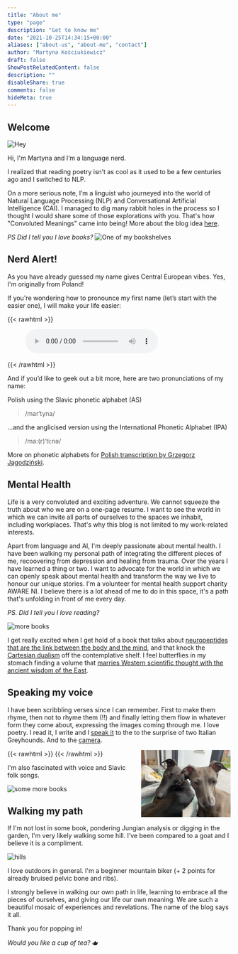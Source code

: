 ```yaml
---
title: "About me"
type: "page"
description: "Get to know me"
date: "2021-10-25T14:34:15+00:00"
aliases: ["about-us", "about-me", "contact"]
author: "Martyna Kościukiewicz"
draft: false
ShowPostRelatedContent: false
description: ""
disableShare: true
comments: false
hideMeta: true
---
```


## Welcome
<!-- 
{{< rawhtml >}}
<img align="left" height="40%" width="40%" style="margin: 0 1em 0 0em" src="images/about-photo.png">
{{< /rawhtml >}} -->

![Hey](images/about_photo.png)

Hi, I'm Martyna and I’m a language nerd.

I realized that reading poetry isn’t as cool as it used to be a few centuries ago and I switched to NLP.

On a more serious note, I’m a linguist who journeyed into the world of Natural Language Processing (NLP) and Conversational Artificial Intelligence (CAI). I managed to dig many rabbit holes in the process so I thought I would share some of those explorations with you. That's how "Convoluted Meanings" came into being! More about the blog idea [here](https://convolutedmeanings.com/meta/why-convoluted-meanings/).

_PS Did I tell you I love books?_
![One of my bookshelves](images/books.png)

## Nerd Alert!

As you have already guessed my name gives Central European vibes. Yes, I'm originally from Poland!

If you're wondering how to pronounce my first name (let’s start with the easier one), I will make your life easier:

{{< rawhtml >}}
<figure>
    <audio controls src="images/name-pronunciation.m4a" type="audio/mpeg">
        Your browser does not support the <code>audio</code> element.
    </audio>
</figure>
{{< /rawhtml >}}

And if you’d like to geek out a bit more, here are two pronunciations of my name:

Polish using the Slavic phonetic alphabet (AS)

> /mar‘tyna/

...and the anglicised version using the International Phonetic Alphabet (IPA)

> /ma:(r)‘ti:nə/

More on phonetic alphabets for [Polish transcription by Grzegorz Jagodziński](http://grzegorz.jagodzinski.prv.pl/gram/en/ipa.html).

## Mental Health

Life is a very convoluted and exciting adventure. We cannot squeeze the truth about who we are on a one-page resume. I want to see the world in which we can invite all parts of ourselves to the spaces we inhabit, including workplaces. That's why this blog is not limited to my work-related interests.

Apart from language and AI, I'm deeply passionate about mental health. I have been walking my personal path of integrating the different pieces of me, recoovering from depression and healing from trauma. Over the years I have learned a thing or two. I want to advocate for the world in which we can openly speak about mental health and transform the way we live to honour our unique stories. I'm a volunteer for mental health support charity AWARE NI. I believe there is a lot ahead of me to do in this space, it's a path that's unfolding in front of me every day.

_PS. Did I tell you I love reading?_

![more books](images/books_2.png)

 I get really excited when I get hold of a book that talks about [neuropeptides that are the link between the body and the mind](https://www.smithsonianmag.com/arts-culture/review-of-molecules-of-emotion-157256854/), and that knock the [Cartesian dualism](https://en.wikipedia.org/wiki/Mind%E2%80%93body_dualism) off the contemplative shelf. I feel butterflies in my stomach finding a volume that [marries Western scientific thought with the ancient wisdom of the East](http://cup.columbia.edu/book/contemplative-science/9780231138352).

## Speaking my voice

I have been scribbling verses since I can remember. First to make them rhyme, then not to rhyme them (!!) and finally letting them flow in whatever form they come about, expressing the images coming through me. I love poetry. I read it, I write and I [speak it](https://soundcloud.com/user-797325276/dorothea-dubois-amazonian-gift) to the to the surprise of two Italian Greyhounds. And to the [camera](https://www.youtube.com/watch?v=XYWkPdYxGQw).

{{< rawhtml >}}
<img align="right" height="40%" width="40%" style="margin: 0 0 0 1em" src="images/dogs.png">
{{< /rawhtml >}}

I'm also fascinated with voice and Slavic folk songs.

![some more books](images/books_3.png)

## Walking my path

If I'm not lost in some book, pondering Jungian analysis or digging in the garden, I'm very likely walking some hill. I’ve been compared to a goat and I believe it is a compliment.

![hills](images/hike.png)

I love outdoors in general. I'm a beginner mountain biker (+ 2 points for already bruised pelvic bone and ribs).

I strongly believe in walking our own path in life, learning to embrace all the pieces of ourselves, and giving our life our own meaning. We are such a beautiful mosaic of experiences and revelations. The name of the blog says it all.

Thank you for popping in!

_Would you like a cup of tea?_ 🫖